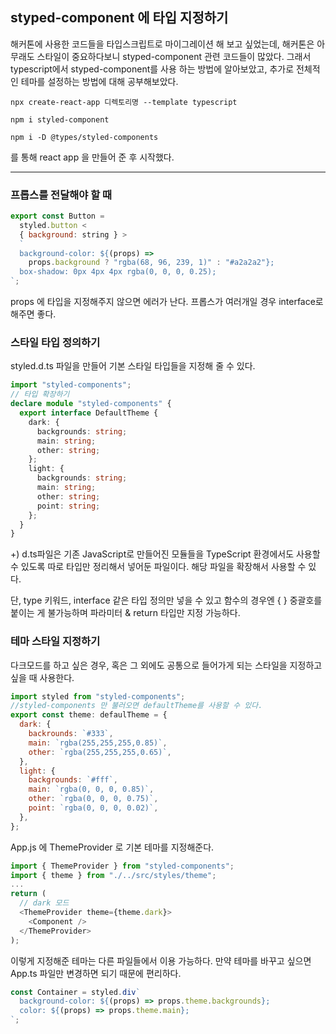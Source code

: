 ## styped-component 에 타입 지정하기

해커톤에 사용한 코드들을 타입스크립트로 마이그레이션 해 보고 싶었는데, 해커톤은 아무래도 스타일이 중요하다보니 styped-component 관련 코드들이 많았다. 그래서 typescript에서 styped-component를 사용 하는 방법에 알아보았고, 추가로 전체적인 테마를 설정하는 방법에 대해 공부해보았다.

`npx create-react-app 디렉토리명 --template typescript`

`npm i styled-component`

`npm i -D @types/styled-components`

를 통해 react app 을 만들어 준 후 시작했다.

---

### 프롭스를 전달해야 할 때

```js
export const Button =
  styled.button <
  { background: string } >
  `
  background-color: ${(props) =>
    props.background ? "rgba(68, 96, 239, 1)" : "#a2a2a2"};
  box-shadow: 0px 4px 4px rgba(0, 0, 0, 0.25);
`;
```

props 에 타입을 지정해주지 않으면 에러가 난다. 프롭스가 여러개일 경우 interface로 해주면 좋다.

### 스타일 타입 정의하기

styled.d.ts 파일을 만들어 기본 스타일 타입들을 지정해 줄 수 있다.

```ts
import "styled-components";
// 타입 확장하기
declare module "styled-components" {
  export interface DefaultTheme {
    dark: {
      backgrounds: string;
      main: string;
      other: string;
    };
    light: {
      backgrounds: string;
      main: string;
      other: string;
      point: string;
    };
  }
}
```

+)
d.ts파일은 기존 JavaScript로 만들어진 모듈들을 TypeScript 환경에서도 사용할 수 있도록 따로 타입만 정리해서 넣어둔 파일이다. 해당 파일을 확장해서 사용할 수 있다.

단, type 키워드, interface 같은 타입 정의만 넣을 수 있고
함수의 경우엔 { } 중괄호를 붙이는 게 불가능하며 파라미터 & return 타입만 지정 가능하다.

### 테마 스타일 지정하기

다크모드를 하고 싶은 경우, 혹은 그 외에도 공통으로 들어가게 되는 스타일을 지정하고 싶을 때 사용한다.

```js
import styled from "styled-components";
//styled-components 만 불러오면 defaultTheme를 사용할 수 있다.
export const theme: defaulTheme = {
  dark: {
    backrounds: `#333`,
    main: `rgba(255,255,255,0.85)`,
    other: `rgba(255,255,255,0.65)`,
  },
  light: {
    backgrounds: `#fff`,
    main: `rgba(0, 0, 0, 0.85)`,
    other: `rgba(0, 0, 0, 0.75)`,
    point: `rgba(0, 0, 0, 0.02)`,
  },
};
```

App.js 에 ThemeProvider 로 기본 테마를 지정해준다.

```js
import { ThemeProvider } from "styled-components";
import { theme } from "./../src/styles/theme";
...
return (
  // dark 모드
  <ThemeProvider theme={theme.dark}>
    <Component />
  </ThemeProvider>
);
```

이렇게 지정해준 테마는 다른 파일들에서 이용 가능하다.
만약 테마를 바꾸고 싶으면 App.ts 파일만 변경하면 되기 때문에 편리하다.

```js
const Container = styled.div`
  background-color: ${(props) => props.theme.backgrounds};
  color: ${(props) => props.theme.main};
`;
```
